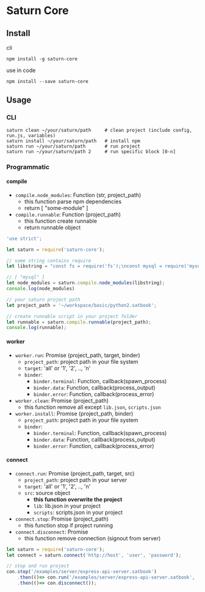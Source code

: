# Saturn Core

## Install

cli

```
npm install -g saturn-core
```

use in code

```
npm install --save saturn-core
```

## Usage

### CLI

```
saturn clean ~/your/saturn/path     # clean project (include config, run.js, variables) 
saturn install ~/your/saturn/path   # install npm
saturn run ~/your/saturn/path       # run project
saturn run ~/your/saturn/path 2     # run specific block [0-n]
```

### Programmatic

#### compile

- `compile.node_modules`: Function (str, project_path)
    - this function parse npm dependencies
    - return [ "some-module" ]
- `compile.runnable`: Function (project_path)
    - this function create runnable
    - return runnable object

```js
'use strict';

let saturn = require('saturn-core');

// some string contains require
let libstring = "const fs = require('fs');\nconst mysql = require('mysql');"

// [ "mysql" ]
let node_modules = saturn.compile.node_modules(libstring);
console.log(node_modules)

// your saturn project path
let project_path = '~/workspace/basic/python2.satbook';

// create runnable script in your project folder
let runnable = saturn.compile.runnable(project_path);
console.log(runnable);
```

#### worker

- `worker.run`: Promise (project_path, target, binder)
    - `project_path`: project path in your file system
    - `target`: 'all' or '1', '2', .., 'n'
    - `binder`:
        - `binder.terminal`: Function, callback(spawn_process)
        - `binder.data`: Function, callback(process_output)
        - `binder.error`: Function, callback(process_error)
- `worker.clean`: Promise (project_path)
    - this function remove all except `lib.json`, `scripts.json`
- `worker.install`: Promise (project_path, binder)
    - `project_path`: project path in your file system
    - `binder`:
        - `binder.terminal`: Function, callback(spawn_process)
        - `binder.data`: Function, callback(process_output)
        - `binder.error`: Function, callback(process_error)
        
#### connect

- `connect.run`: Promise (project_path, target, src)
    - `project_path`: project path in your server
    - `target`: 'all' or '1', '2', .., 'n'
    - `src`: source object
        - **this function overwrite the project**
        - `lib`: lib.json in your project
        - `scripts`: scripts.json in your project
- `connect.stop`: Promise (project_path)
    - this function stop if project running
- `connect.disconnect`: Promise
    - this function remove connection (signout from server)

```js
let saturn = require('saturn-core');
let connect = saturn.connect('http://host', 'user', 'password');

// stop and run project
con.stop('/examples/server/express-api-server.satbook')
    .then(()=> con.run('/examples/server/express-api-server.satbook', 'all'))
    .then(()=> con.disconnect());
```